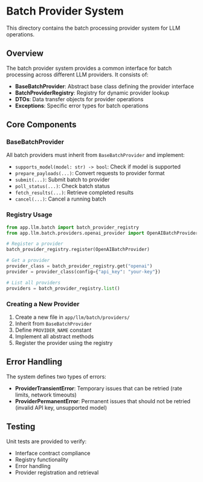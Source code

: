 # Batch Provider System

This directory contains the batch processing provider system for LLM operations.

## Overview

The batch provider system provides a common interface for batch processing across different LLM providers. It consists of:

- **BaseBatchProvider**: Abstract base class defining the provider interface
- **BatchProviderRegistry**: Registry for dynamic provider lookup
- **DTOs**: Data transfer objects for provider operations
- **Exceptions**: Specific error types for batch operations

## Core Components

### BaseBatchProvider

All batch providers must inherit from `BaseBatchProvider` and implement:

- `supports_model(model: str) -> bool`: Check if model is supported
- `prepare_payloads(...)`: Convert requests to provider format
- `submit(...)`: Submit batch to provider
- `poll_status(...)`: Check batch status
- `fetch_results(...)`: Retrieve completed results
- `cancel(...)`: Cancel a running batch

### Registry Usage

```python
from app.llm.batch import batch_provider_registry
from app.llm.batch.providers.openai_provider import OpenAIBatchProvider

# Register a provider
batch_provider_registry.register(OpenAIBatchProvider)

# Get a provider
provider_class = batch_provider_registry.get("openai")
provider = provider_class(config={"api_key": "your-key"})

# List all providers
providers = batch_provider_registry.list()
```

### Creating a New Provider

1. Create a new file in `app/llm/batch/providers/`
2. Inherit from `BaseBatchProvider`
3. Define `PROVIDER_NAME` constant
4. Implement all abstract methods
5. Register the provider using the registry

## Error Handling

The system defines two types of errors:

- **ProviderTransientError**: Temporary issues that can be retried (rate limits, network timeouts)
- **ProviderPermanentError**: Permanent issues that should not be retried (invalid API key, unsupported model)

## Testing

Unit tests are provided to verify:

- Interface contract compliance
- Registry functionality
- Error handling
- Provider registration and retrieval